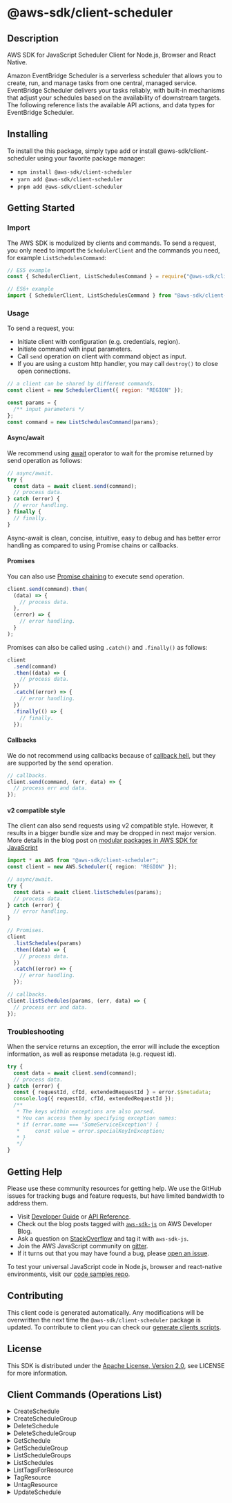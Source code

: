<!-- generated file, do not edit directly -->

# @aws-sdk/client-scheduler

## Description

AWS SDK for JavaScript Scheduler Client for Node.js, Browser and React Native.

<p>
Amazon EventBridge Scheduler is a serverless scheduler that allows you to create, run, and manage tasks from one central, managed service.
EventBridge Scheduler delivers your tasks reliably, with built-in mechanisms that adjust your schedules based on the availability of downstream targets.
The following reference lists the available API actions, and data types for EventBridge Scheduler.
</p>

## Installing

To install the this package, simply type add or install @aws-sdk/client-scheduler
using your favorite package manager:

- `npm install @aws-sdk/client-scheduler`
- `yarn add @aws-sdk/client-scheduler`
- `pnpm add @aws-sdk/client-scheduler`

## Getting Started

### Import

The AWS SDK is modulized by clients and commands.
To send a request, you only need to import the `SchedulerClient` and
the commands you need, for example `ListSchedulesCommand`:

```js
// ES5 example
const { SchedulerClient, ListSchedulesCommand } = require("@aws-sdk/client-scheduler");
```

```ts
// ES6+ example
import { SchedulerClient, ListSchedulesCommand } from "@aws-sdk/client-scheduler";
```

### Usage

To send a request, you:

- Initiate client with configuration (e.g. credentials, region).
- Initiate command with input parameters.
- Call `send` operation on client with command object as input.
- If you are using a custom http handler, you may call `destroy()` to close open connections.

```js
// a client can be shared by different commands.
const client = new SchedulerClient({ region: "REGION" });

const params = {
  /** input parameters */
};
const command = new ListSchedulesCommand(params);
```

#### Async/await

We recommend using [await](https://developer.mozilla.org/en-US/docs/Web/JavaScript/Reference/Operators/await)
operator to wait for the promise returned by send operation as follows:

```js
// async/await.
try {
  const data = await client.send(command);
  // process data.
} catch (error) {
  // error handling.
} finally {
  // finally.
}
```

Async-await is clean, concise, intuitive, easy to debug and has better error handling
as compared to using Promise chains or callbacks.

#### Promises

You can also use [Promise chaining](https://developer.mozilla.org/en-US/docs/Web/JavaScript/Guide/Using_promises#chaining)
to execute send operation.

```js
client.send(command).then(
  (data) => {
    // process data.
  },
  (error) => {
    // error handling.
  }
);
```

Promises can also be called using `.catch()` and `.finally()` as follows:

```js
client
  .send(command)
  .then((data) => {
    // process data.
  })
  .catch((error) => {
    // error handling.
  })
  .finally(() => {
    // finally.
  });
```

#### Callbacks

We do not recommend using callbacks because of [callback hell](http://callbackhell.com/),
but they are supported by the send operation.

```js
// callbacks.
client.send(command, (err, data) => {
  // process err and data.
});
```

#### v2 compatible style

The client can also send requests using v2 compatible style.
However, it results in a bigger bundle size and may be dropped in next major version. More details in the blog post
on [modular packages in AWS SDK for JavaScript](https://aws.amazon.com/blogs/developer/modular-packages-in-aws-sdk-for-javascript/)

```ts
import * as AWS from "@aws-sdk/client-scheduler";
const client = new AWS.Scheduler({ region: "REGION" });

// async/await.
try {
  const data = await client.listSchedules(params);
  // process data.
} catch (error) {
  // error handling.
}

// Promises.
client
  .listSchedules(params)
  .then((data) => {
    // process data.
  })
  .catch((error) => {
    // error handling.
  });

// callbacks.
client.listSchedules(params, (err, data) => {
  // process err and data.
});
```

### Troubleshooting

When the service returns an exception, the error will include the exception information,
as well as response metadata (e.g. request id).

```js
try {
  const data = await client.send(command);
  // process data.
} catch (error) {
  const { requestId, cfId, extendedRequestId } = error.$$metadata;
  console.log({ requestId, cfId, extendedRequestId });
  /**
   * The keys within exceptions are also parsed.
   * You can access them by specifying exception names:
   * if (error.name === 'SomeServiceException') {
   *     const value = error.specialKeyInException;
   * }
   */
}
```

## Getting Help

Please use these community resources for getting help.
We use the GitHub issues for tracking bugs and feature requests, but have limited bandwidth to address them.

- Visit [Developer Guide](https://docs.aws.amazon.com/sdk-for-javascript/v3/developer-guide/welcome.html)
  or [API Reference](https://docs.aws.amazon.com/AWSJavaScriptSDK/v3/latest/index.html).
- Check out the blog posts tagged with [`aws-sdk-js`](https://aws.amazon.com/blogs/developer/tag/aws-sdk-js/)
  on AWS Developer Blog.
- Ask a question on [StackOverflow](https://stackoverflow.com/questions/tagged/aws-sdk-js) and tag it with `aws-sdk-js`.
- Join the AWS JavaScript community on [gitter](https://gitter.im/aws/aws-sdk-js-v3).
- If it turns out that you may have found a bug, please [open an issue](https://github.com/aws/aws-sdk-js-v3/issues/new/choose).

To test your universal JavaScript code in Node.js, browser and react-native environments,
visit our [code samples repo](https://github.com/aws-samples/aws-sdk-js-tests).

## Contributing

This client code is generated automatically. Any modifications will be overwritten the next time the `@aws-sdk/client-scheduler` package is updated.
To contribute to client you can check our [generate clients scripts](https://github.com/aws/aws-sdk-js-v3/tree/main/scripts/generate-clients).

## License

This SDK is distributed under the
[Apache License, Version 2.0](http://www.apache.org/licenses/LICENSE-2.0),
see LICENSE for more information.

## Client Commands (Operations List)

<details>
<summary>
CreateSchedule
</summary>

[Command API Reference](https://docs.aws.amazon.com/AWSJavaScriptSDK/v3/latest/clients/client-scheduler/classes/createschedulecommand.html) / [Input](https://docs.aws.amazon.com/AWSJavaScriptSDK/v3/latest/clients/client-scheduler/interfaces/createschedulecommandinput.html) / [Output](https://docs.aws.amazon.com/AWSJavaScriptSDK/v3/latest/clients/client-scheduler/interfaces/createschedulecommandoutput.html)

</details>
<details>
<summary>
CreateScheduleGroup
</summary>

[Command API Reference](https://docs.aws.amazon.com/AWSJavaScriptSDK/v3/latest/clients/client-scheduler/classes/createschedulegroupcommand.html) / [Input](https://docs.aws.amazon.com/AWSJavaScriptSDK/v3/latest/clients/client-scheduler/interfaces/createschedulegroupcommandinput.html) / [Output](https://docs.aws.amazon.com/AWSJavaScriptSDK/v3/latest/clients/client-scheduler/interfaces/createschedulegroupcommandoutput.html)

</details>
<details>
<summary>
DeleteSchedule
</summary>

[Command API Reference](https://docs.aws.amazon.com/AWSJavaScriptSDK/v3/latest/clients/client-scheduler/classes/deleteschedulecommand.html) / [Input](https://docs.aws.amazon.com/AWSJavaScriptSDK/v3/latest/clients/client-scheduler/interfaces/deleteschedulecommandinput.html) / [Output](https://docs.aws.amazon.com/AWSJavaScriptSDK/v3/latest/clients/client-scheduler/interfaces/deleteschedulecommandoutput.html)

</details>
<details>
<summary>
DeleteScheduleGroup
</summary>

[Command API Reference](https://docs.aws.amazon.com/AWSJavaScriptSDK/v3/latest/clients/client-scheduler/classes/deleteschedulegroupcommand.html) / [Input](https://docs.aws.amazon.com/AWSJavaScriptSDK/v3/latest/clients/client-scheduler/interfaces/deleteschedulegroupcommandinput.html) / [Output](https://docs.aws.amazon.com/AWSJavaScriptSDK/v3/latest/clients/client-scheduler/interfaces/deleteschedulegroupcommandoutput.html)

</details>
<details>
<summary>
GetSchedule
</summary>

[Command API Reference](https://docs.aws.amazon.com/AWSJavaScriptSDK/v3/latest/clients/client-scheduler/classes/getschedulecommand.html) / [Input](https://docs.aws.amazon.com/AWSJavaScriptSDK/v3/latest/clients/client-scheduler/interfaces/getschedulecommandinput.html) / [Output](https://docs.aws.amazon.com/AWSJavaScriptSDK/v3/latest/clients/client-scheduler/interfaces/getschedulecommandoutput.html)

</details>
<details>
<summary>
GetScheduleGroup
</summary>

[Command API Reference](https://docs.aws.amazon.com/AWSJavaScriptSDK/v3/latest/clients/client-scheduler/classes/getschedulegroupcommand.html) / [Input](https://docs.aws.amazon.com/AWSJavaScriptSDK/v3/latest/clients/client-scheduler/interfaces/getschedulegroupcommandinput.html) / [Output](https://docs.aws.amazon.com/AWSJavaScriptSDK/v3/latest/clients/client-scheduler/interfaces/getschedulegroupcommandoutput.html)

</details>
<details>
<summary>
ListScheduleGroups
</summary>

[Command API Reference](https://docs.aws.amazon.com/AWSJavaScriptSDK/v3/latest/clients/client-scheduler/classes/listschedulegroupscommand.html) / [Input](https://docs.aws.amazon.com/AWSJavaScriptSDK/v3/latest/clients/client-scheduler/interfaces/listschedulegroupscommandinput.html) / [Output](https://docs.aws.amazon.com/AWSJavaScriptSDK/v3/latest/clients/client-scheduler/interfaces/listschedulegroupscommandoutput.html)

</details>
<details>
<summary>
ListSchedules
</summary>

[Command API Reference](https://docs.aws.amazon.com/AWSJavaScriptSDK/v3/latest/clients/client-scheduler/classes/listschedulescommand.html) / [Input](https://docs.aws.amazon.com/AWSJavaScriptSDK/v3/latest/clients/client-scheduler/interfaces/listschedulescommandinput.html) / [Output](https://docs.aws.amazon.com/AWSJavaScriptSDK/v3/latest/clients/client-scheduler/interfaces/listschedulescommandoutput.html)

</details>
<details>
<summary>
ListTagsForResource
</summary>

[Command API Reference](https://docs.aws.amazon.com/AWSJavaScriptSDK/v3/latest/clients/client-scheduler/classes/listtagsforresourcecommand.html) / [Input](https://docs.aws.amazon.com/AWSJavaScriptSDK/v3/latest/clients/client-scheduler/interfaces/listtagsforresourcecommandinput.html) / [Output](https://docs.aws.amazon.com/AWSJavaScriptSDK/v3/latest/clients/client-scheduler/interfaces/listtagsforresourcecommandoutput.html)

</details>
<details>
<summary>
TagResource
</summary>

[Command API Reference](https://docs.aws.amazon.com/AWSJavaScriptSDK/v3/latest/clients/client-scheduler/classes/tagresourcecommand.html) / [Input](https://docs.aws.amazon.com/AWSJavaScriptSDK/v3/latest/clients/client-scheduler/interfaces/tagresourcecommandinput.html) / [Output](https://docs.aws.amazon.com/AWSJavaScriptSDK/v3/latest/clients/client-scheduler/interfaces/tagresourcecommandoutput.html)

</details>
<details>
<summary>
UntagResource
</summary>

[Command API Reference](https://docs.aws.amazon.com/AWSJavaScriptSDK/v3/latest/clients/client-scheduler/classes/untagresourcecommand.html) / [Input](https://docs.aws.amazon.com/AWSJavaScriptSDK/v3/latest/clients/client-scheduler/interfaces/untagresourcecommandinput.html) / [Output](https://docs.aws.amazon.com/AWSJavaScriptSDK/v3/latest/clients/client-scheduler/interfaces/untagresourcecommandoutput.html)

</details>
<details>
<summary>
UpdateSchedule
</summary>

[Command API Reference](https://docs.aws.amazon.com/AWSJavaScriptSDK/v3/latest/clients/client-scheduler/classes/updateschedulecommand.html) / [Input](https://docs.aws.amazon.com/AWSJavaScriptSDK/v3/latest/clients/client-scheduler/interfaces/updateschedulecommandinput.html) / [Output](https://docs.aws.amazon.com/AWSJavaScriptSDK/v3/latest/clients/client-scheduler/interfaces/updateschedulecommandoutput.html)

</details>
